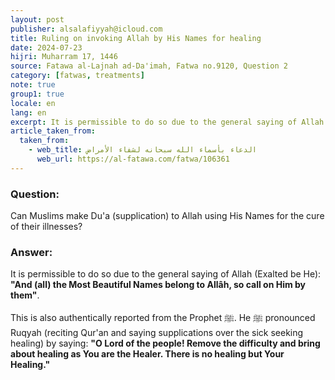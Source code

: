 ```yaml
---
layout: post
publisher: alsalafiyyah@icloud.com
title: Ruling on invoking Allah by His Names for healing
date: 2024-07-23
hijri: Muharram 17, 1446
source: Fatawa al-Lajnah ad-Da'imah, Fatwa no.9120‏, Question 2
category: [fatwas, treatments]
note: true
group1: true
locale: en
lang: en
excerpt: It is permissible to do so due to the general saying of Allah 'And (all) the Most Beautiful Names belong to Allâh, so call on Him by them'.
article_taken_from: 
  taken_from:
    - web_title: الدعاء بأسماء الله سبحانه لشفاء الأمراض
      web_url: https://al-fatawa.com/fatwa/106361
---
```


### Question: 
Can Muslims make Du'a (supplication) to Allah using His Names for the cure of their illnesses?

### Answer: 
It is permissible to do so due to the general saying of Allah (Exalted be He): **"And (all) the Most Beautiful Names belong to Allâh, so call on Him by them"**. 

This is also authentically reported from the Prophet ﷺ. He ﷺ pronounced Ruqyah (reciting Qur'an and saying supplications over the sick seeking healing) by saying: **"O Lord of the people! Remove the difficulty and bring about healing as You are the Healer. There is no healing but Your Healing."**
